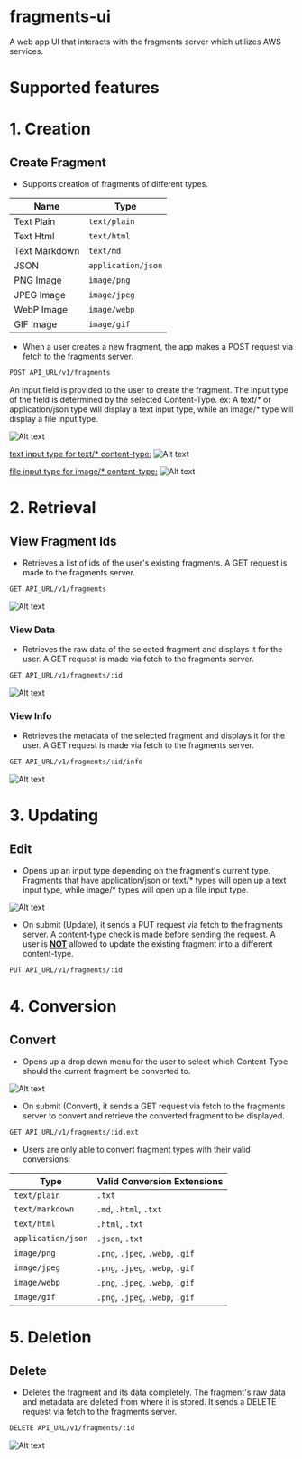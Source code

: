 # fragments-ui

A web app UI that interacts with the fragments server which utilizes AWS services.

# Supported features

# 1. Creation
## Create Fragment
- Supports creation of fragments of different types.

| Name          | Type              |
| ------------- | ----------------- |
| Text Plain    | `text/plain`      |
| Text Html     | `text/html`       |
| Text Markdown | `text/md`         |
| JSON          | `application/json`|
| PNG Image     | `image/png`       |
| JPEG Image    | `image/jpeg`      |
| WebP Image    | `image/webp`      |
| GIF Image     | `image/gif`       |

- When a user creates a new fragment, the app makes a POST request via fetch to the fragments server.
```sh
POST API_URL/v1/fragments
```
An input field is provided to the user to create the fragment. The input type of the field is determined by the selected Content-Type. ex: A text/* or application/json type will display a text input type, while an image/* type will display a file input type.<br>

![Alt text](./screenshots/create-types.PNG?raw=true)
<br>

<u>text input type for text/* content-type:</u>
![Alt text](./screenshots/text-input.PNG?raw=true)
<br>

<u>file input type for image/* content-type:</u>
![Alt text](./screenshots/file-input.PNG?raw=true)
<br>

# 2. Retrieval
## View Fragment Ids
- Retrieves a list of ids of the user's existing fragments. A GET request is made to the fragments server.
```sh
GET API_URL/v1/fragments
```
![Alt text](./screenshots/fragment-ids.PNG?raw=true)

### View Data
- Retrieves the raw data of the selected fragment and displays it for the user. A GET request is made via fetch to the fragments server.
```sh
GET API_URL/v1/fragments/:id
```
![Alt text](./screenshots/view-data.PNG?raw=true)

### View Info
- Retrieves the metadata of the selected fragment and displays it for the user. A GET request is made via fetch to the fragments server.
```sh
GET API_URL/v1/fragments/:id/info
```
![Alt text](./screenshots/view-info.PNG?raw=true)

# 3. Updating
## Edit
- Opens up an input type depending on the fragment's current type.<br>
Fragments that have application/json or text/* types will open up a text input type, while image/* types will open up a file input type.

![Alt text](./screenshots/edit-text.PNG?raw=true)
- On submit (Update), it sends a PUT request via fetch to the fragments server. A content-type check is made before sending the request. A user is <u><b>NOT</b></u> allowed to update the existing fragment into a different content-type.
```sh
PUT API_URL/v1/fragments/:id
```

# 4. Conversion
## Convert
- Opens up a drop down menu for the user to select which Content-Type should the current fragment be converted to.

![Alt text](./screenshots/convert-fragment.PNG?raw=true)

- On submit (Convert), it sends a GET request via fetch to the fragments server to convert and retrieve the converted fragment to be displayed.
```sh
GET API_URL/v1/fragments/:id.ext
```
- Users are only able to convert fragment types with their valid conversions:

| Type               | Valid Conversion Extensions     |
| ------------------ | ------------------------------- |
| `text/plain`       | `.txt`                          |
| `text/markdown`    | `.md`, `.html`, `.txt`          |
| `text/html`        | `.html`, `.txt`                 |
| `application/json` | `.json`, `.txt`                 |
| `image/png`        | `.png`, `.jpeg`, `.webp`, `.gif`|
| `image/jpeg`       | `.png`, `.jpeg`, `.webp`, `.gif`|
| `image/webp`       | `.png`, `.jpeg`, `.webp`, `.gif`|
| `image/gif`        | `.png`, `.jpeg`, `.webp`, `.gif`|

# 5. Deletion
## Delete
- Deletes the fragment and its data completely. The fragment's raw data and metadata are deleted from where it is stored. It sends a DELETE request via fetch to the fragments server.
```sh
DELETE API_URL/v1/fragments/:id
```

![Alt text](./screenshots/Delete.PNG?raw=true)